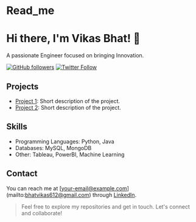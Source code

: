 # Read_me
<!-- Introduction -->
# Hi there, I'm Vikas Bhat! 👋
A passionate Engineer focused on bringing Innovation.

<!-- Badges -->
[![GitHub followers](https://img.shields.io/github/followers/your-username?label=Follow&style=social)](https://github.com/your-username)
[![Twitter Follow](https://img.shields.io/twitter/follow/your-twitter-handle?label=Follow&style=social)](https://twitter.com/your-twitter-handle)

<!-- Projects -->
## Projects
- [Project 1](https://github.com/your-username/project-1): Short description of the project.
- [Project 2](https://github.com/your-username/project-2): Short description of the project.

<!-- Skills -->
## Skills
- Programming Languages: Python, Java
- Databases: MySQL, MongoDB
- Other: Tableau, PowerBI, Machine Learning

<!-- Contact -->
## Contact
You can reach me at [your-email@example.com] (mailto:bhatvikas612@gmail.com) through [LinkedIn](https://www.linkedin.com/in/vikas-bhat-a89635116/).

<!-- Footer -->
> Feel free to explore my repositories and get in touch. Let's connect and collaborate!
